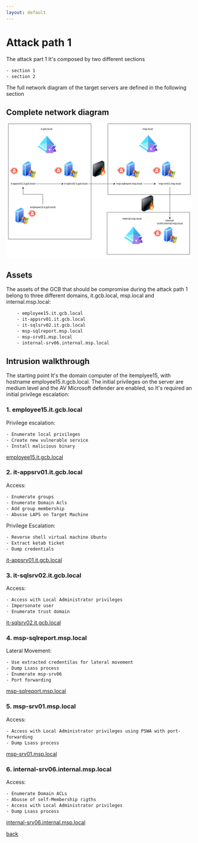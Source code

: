 ```yaml
---
layout: default
---
```


# Attack path 1

The attack part 1 It's composed by two different sections

	- section 1
	- section 2

The full network diagram of the target servers are defined in the following section

## Complete network diagram

![ Attack_path 1](/assets/images/attack_path_1.png)

## Assets

The assets of the GCB that should be compromise during the attack path 1 belong to three different domains, it.gcb.local, msp.local and internal.msp.local:

```
	- employee15.it.gcb.local
	- it-appsrv01.it.gcb.local
	- it-sqlsrv02.it.gcb.local
	- msp-sqlreport.msp.local
	- msp-srv01.msp.local
	- internal-srv06.internal.msp.local
```

## Intrusion walkthrough

The starting point It's the domain computer of the itemplyee15, with hostname employee15.it.gcb.local. The initial privileges on the server are medium level and the AV Microsoft defender are enabled, so It's required an initial privilege escalation:

### 1. employee15.it.gcb.local

Privilege escalation:
```
- Enumerate local privileges
- Create new vulnerable service
- Install malicious binary
```
[employee15.it.gcb.local](./employee15.html)


### 2. it-appsrv01.it.gcb.local

Access:

```
- Enumerate groups
- Enumerate Domain Acls 
- Add group membership
- Abusse LAPS on Target Machine
```
Privilege Escalation:
```
- Reverse shell virtual machine Ubuntu
- Extract ketab ticket
- Dump credentials
```
[it-appsrv01.it.gcb.local](./it-appsrv01.html)


### 3. it-sqlsrv02.it.gcb.local

Access:
```
- Access with Local Administrator privileges
- Impersonate user
- Enumerate trust domain
```
[it-sqlsrv02.it.gcb.local](./it-sqlsrv02.html)

### 4. msp-sqlreport.msp.local

Lateral Movement:
```
- Use extracted credentilas for lateral movement
- Dump Lsass process
- Enumerate msp-srv06
- Port forwarding
```
[msp-sqlreport.msp.local](./msp-sqlreport.html)

### 5. msp-srv01.msp.local

Access:
```
- Access with Local Administrator privileges using PSWA with port-forwarding
- Dump Lsass process
```
[msp-srv01.msp.local](./msp-srv01.html)

### 6. internal-srv06.internal.msp.local

Access:
```
- Enumerate Domain ACLs
- Abusse of self-Membership rigths
- Access with Local Administrator privileges
- Dump Lsass process
```
	
[internal-srv06.internal.msp.local](./internal-srv06.html)

[back](./)


